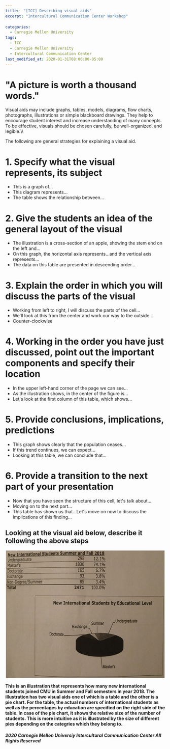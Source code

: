 ```yaml
---
title:  "[ICC] Describing visual aids"
excerpt: "Intercultural Communication Center Workshop"

categories:
  - Carnegie Mellon University
tags:
  - ICC
  - Carnegie Mellon University
  - Intercultural Communication Center
last_modified_at: 2020-01-31T08:06:00-05:00
---
```


# __"A picture is worth a thousand words."__
Visual aids may include graphs, tables, models, diagrams, flow charts, photographs, illustrations or simple blackboard drawings. They
help to encourage student interest and increase understanding of many concepts. To be effective, visuals should be chosen carefully,
be well-organized, and legible.\\\\

The following are general strategies for explaining a visual aid.
# 1. Specify what the visual represents, its subject
  - This is a graph of...
  - This diagram represents...
  - The table shows the relationship between...

# 2. Give the students an idea of the general layout of the visual
  - The illustration is a cross-section of an apple, showing the stem end on the left and...
  - On this graph, the horizontal axis represents...and the vertical axis represents...
  - The data on this table are presented in descending order...

# 3. Explain the order in which you will discuss the parts of the visual
  - Working from left to right, I will discuss the parts of the cell...
  - We'll look at this from the center and work our way to the outside...
  - Counter-clockwise

# 4. Working in the order you have just discussed, point out the important components and specify their location
  - In the upper left-hand corner of the page we can see...
  - As the illustration shows, in the center of the figure is...
  - Let's look at the first column of this table, which shows...

# 5. Provide conclusions, implications, predictions
  - This graph shows clearly that the population ceases...
  - If this trend continues, we can expect...
  - Looking at this table, we can conclude that...
  
# 6. Provide a transition to the next part of your presentation
  - Now that you have seen the structure of this cell, let's talk about...
  - Moving on to the next part...
  - This table has shown us that...Let's move on now to discuss the implications of this finding...
  
## Looking at the visual aid below, describe it following the above steps
<p align="center">
  <img width="500" height="400" src="/images/ICC1.jpg">
</p>

__This is an illustration that represents how many new international students joined CMU in Summer and Fall semesters in year 2018. The illustration has two visual aids one of which is a table and the other is a pie chart. For the table, the actual numbers of international students as well as the percentages by education are specified on the right side of the table. In case of the pie chart, it shows the relative size of the number of students. This is more intuitive as it is illustrated by the size of different pies depending on the categries which they belong to.__

#### *2020 Carnegie Mellon Universiy Intercultural Communication Center All Rights Reserved*
